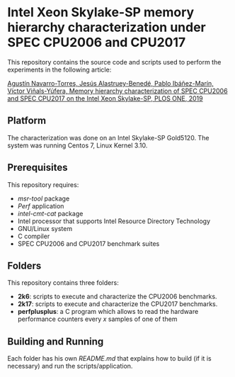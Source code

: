 # Intel Xeon Skylake-SP memory hierarchy characterization under SPEC CPU2006 and CPU2017

This repository contains the source code and scripts used to perform the experiments in the following article:

[Agustín Navarro-Torres, Jesús Alastruey-Benedé, Pablo Ibáñez-Marín, Víctor Viñals-Yúfera, Memory hierarchy characterization of SPEC CPU2006 and SPEC CPU2017 on the Intel Xeon Skylake-SP, PLOS ONE, 2019](https://journals.plos.org/plosone/article?id=10.1371/journal.pone.0220135)


## Platform

The characterization was done on an Intel Skylake-SP Gold5120.
The system was running Centos 7, Linux Kernel 3.10.


## Prerequisites

This repository requires:
* _msr-tool_ package
* _Perf_ application
* _intel-cmt-cat_ package
* Intel processor that supports Intel Resource Directory Technology
* GNU/Linux system
* C compiler
* SPEC CPU2006 and CPU2017 benchmark suites

## Folders

This repository contains three folders:
* **2k6**: scripts to execute and characterize the CPU2006 benchmarks.
* **2k17**: scripts to execute and characterize the CPU2017 benchmarks.
* **perfplusplus**: a C program which allows to read the hardware performance 
  counters every *x* samples of one of them

## Building and Running

Each folder has his own _README.md_ that explains how to build (if it is 
necessary) and run the scripts/application.


 
